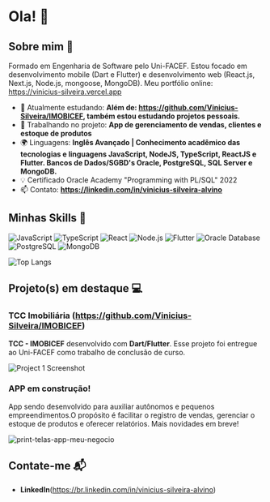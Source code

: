 # Ola! 👋

## Sobre mim 🚀

Formado em Engenharia de Software pelo Uni-FACEF. Estou focado em desenvolvimento mobile (Dart e Flutter) e desenvolvimento web (React.js, Next.js, Node.js, mongoose, MongoDB).
Meu portfólio online: https://vinicius-silveira.vercel.app

- 🌱 Atualmente estudando: **Além de: https://github.com/Vinicius-Silveira/IMOBICEF, também estou estudando projetos pessoais.**
- 🔭 Trabalhando no projeto: **App de gerenciamento de vendas, clientes e estoque de produtos**
- 🌍 Linguagens: **Inglês Avançado | Conhecimento acadêmico das tecnologias e linguagens JavaScript, NodeJS, TypeScript, ReactJS e Flutter. Bancos de Dados/SGBD's Oracle, PostgreSQL, SQL Server e MongoDB.**
- :bulb: Certificado Oracle Academy "Programming with PL/SQL" 2022
- 📫 Contato: **https://linkedin.com/in/vinicius-silveira-alvino**

## Minhas Skills 🧠

![JavaScript](https://img.shields.io/badge/-JavaScript-F7DF1E?style=flat-square&logo=javascript&logoColor=black)
![TypeScript](https://img.shields.io/badge/-TypeScript-1e36f7?style=flat-square&logo=javascript&logoColor=black)
![React](https://img.shields.io/badge/-React-61DAFB?style=flat-square&logo=react&logoColor=black)
![Node.js](https://img.shields.io/badge/-Node.js-339933?style=flat-square&logo=node.js&logoColor=white)
![Flutter](https://img.shields.io/badge/Flutter-02569B?style=flat-square&logo=flutter&logoColor=white)
![Oracle Database](https://img.shields.io/badge/Oracle_Database-F80000?style=flat-square&logo=oracle&logoColor=white)
![PostgreSQL](https://img.shields.io/badge/PostgreSQL-4169E1?style=flat-square&logo=postgresql&logoColor=white)
![MongoDB](https://img.shields.io/badge/MongoDB-47A248?style=flat-square&logo=mongodb&logoColor=white)

![Top Langs](https://github-readme-stats.vercel.app/api/top-langs/?username=Vinicius-Silveira&hide=ShaderLab,C++,HLSL)

## Projeto(s) em destaque 💻

### TCC Imobiliária (https://github.com/Vinicius-Silveira/IMOBICEF)
**TCC - IMOBICEF** desenvolvido com **Dart/Flutter**. Esse projeto foi entregue ao Uni-FACEF como trabalho de conclusão de curso.

![Project 1 Screenshot](https://github.com/user-attachments/assets/1cead16c-d9a2-469e-8e11-7f1dce2dd5a6)

### APP em construção!
App sendo desenvolvido para auxiliar autônomos e pequenos empreendimentos.O propósito é facilitar o registro de vendas, gerenciar o estoque de produtos e oferecer relatórios.
Mais novidades em breve!

![print-telas-app-meu-negocio](https://github.com/user-attachments/assets/7a898622-5632-4f64-8313-b1106a766648)

## Contate-me 📬

- **LinkedIn**(https://br.linkedin.com/in/vinicius-silveira-alvino)
